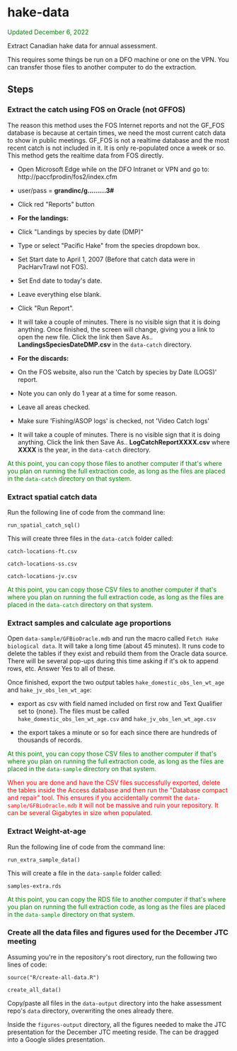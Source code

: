 # hake-data
<span style="color:green">Updated December 6, 2022</span>

Extract Canadian hake data for annual assessment.

This requires some things be run on a DFO machine or one on the VPN.
You can transfer those files to another computer to do the extraction.

## Steps

### Extract the catch using FOS on Oracle (not GFFOS)

  The reason this method uses the FOS Internet reports and not the GF_FOS database is because at certain times,
  we need the most current catch data to show in public meetings. GF_FOS is not a realtime
  database and the most recent catch is not included in it. It is only re-populated once a week or so.
  This method gets the realtime data from FOS directly.

   - Open Microsoft Edge while on the DFO Intranet or VPN and go to:
     http://paccfprodin/fos2/index.cfm
   - user/pass = **grandinc/g.........3#**
   - Click red "Reports" button

   - **For the landings:**
   - Click "Landings by species by date (DMP)"
   - Type or select "Pacific Hake" from the species dropdown box.
   - Set Start date to April 1, 2007 (Before that catch data were in PacHarvTrawl not FOS).
   - Set End date to today's date.
   - Leave everything else blank.
   - Click "Run Report".
   - It will take a couple of minutes. There is no visible sign that it is doing anything.
     Once finished, the screen will change, giving you a link to open the new file.
     Click the link then Save As.. **LandingsSpeciesDateDMP.csv** in the `data-catch` directory.

   - **For the discards:**
   - On the FOS website, also run the 'Catch by species by Date (LOGS)' report.
   - Note you can only do 1 year at a time for some reason.
   - Leave all areas checked.
   - Make sure 'Fishing/ASOP logs' is checked, not 'Video Catch logs'
   - It will take a couple of minutes. There is no visible sign that it is doing anything.
     Click the link then Save As.. **LogCatchReportXXXX.csv** where **XXXX** is the year,
     in the `data-catch` directory.

  <span style="color:green">At this point, you can copy those files to another computer if that's
  where you plan on running the full extraction code, as long as the files are placed in the
  `data-catch` directory on that system.</span>

### Extract spatial catch data

Run the following line of code from the command line:

`run_spatial_catch_sql()`

This will create three files in the `data-catch` folder called:

`catch-locations-ft.csv`

`catch-locations-ss.csv`

`catch-locations-jv.csv`

  <span style="color:green">At this point, you can copy those CSV files to another computer if that's
  where you plan on running the full extraction code, as long as the files are placed in the
  `data-catch` directory on that system.</span>
  
### Extract samples and calculate age proportions

Open `data-sample/GFBioOracle.mdb` and run the macro called `Fetch Hake biological data`.
It will take a long time (about 45 minutes). It runs code to delete the tables
if they exist and rebuild them from the Oracle data source. There will be
several pop-ups during this time asking if it's ok to append rows, etc. Answer Yes
to all of these.

Once finished, export the two output tables `hake_domestic_obs_len_wt_age` and
`hake_jv_obs_len_wt_age`:

 - export as csv with field named included on first row and Text Qualifier set
   to {none}. The files must be called `hake_domestic_obs_len_wt_age.csv` and
   `hake_jv_obs_len_wt_age.csv`
   
 - the export takes a minute or so for each since there are hundreds of
   thousands of records.

  <span style="color:green">At this point, you can copy those CSV files to another computer if that's
  where you plan on running the full extraction code, as long as the files are placed in the
  `data-sample` directory on that system.</span>
  
  <span style="color:red">When you are done and have the CSV files successfully exported, delete the tables
  inside the Access database and then run the "Database compact and repair" tool. This ensures if you
  accidentally commit the `data-sample/GFBioOracle.mdb` it will not be massive and ruin your
  repository. It can be several Gigabytes in size when populated.</span>

### Extract Weight-at-age

Run the following line of code from the command line:

`run_extra_sample_data()`

This will create a file in the `data-sample` folder called:

`samples-extra.rds`

  <span style="color:green">At this point, you can copy the RDS file to another computer if that's
  where you plan on running the full extraction code, as long as the files are placed in the
  `data-sample` directory on that system.</span>

### Create all the data files and figures used for the December JTC meeting

Assuming you're in the repository's root directory, run the following two lines of code:

`source("R/create-all-data.R")`

`create_all_data()`

Copy/paste all files in the `data-output` directory into the hake assessment repo's `data` directory,
overwriting the ones already there.

Inside the `figures-output` directory, all the figures needed to make the JTC presentation for
the December JTC meeting reside. The can be dragged into a Google slides presentation.
